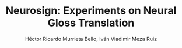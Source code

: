 ---
paperId: 20
author: Héctor Ricardo Murrieta Bello, Iván Vladimir Meza Ruiz
publicationauthor: Murrieta Bello, H. R. et al.
title: "Neurosign: Experiments on Neural Gloss Translation" 
pdf: --
poster: --
alt: --
type: Poster
topic: Natural Language Processing
link: --
conference: neurips
year: 2018
tags: neurips-2018
location: Montreal, Canada
---